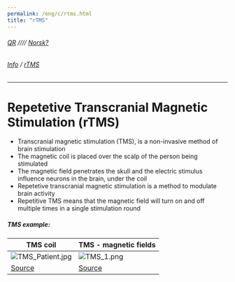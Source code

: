 ```yaml
---
permalink: /eng/c/rtms.html
title: "rTMS"
---
```

###### [QR](https://uitpsypro.github.io/2/) //// [Norsk?](https://uitpsypro.github.io/2/nor/c/rtms)
###### [Info](https://uitpsypro.github.io/2/eng/c/info) / [rTMS](https://uitpsypro.github.io/2/eng/c/rtms)
---
# Repetetive Transcranial Magnetic Stimulation (rTMS)

* Transcranial magnetic stimulation (TMS), is a non-invasive method of brain stimulation
* The magnetic coil is placed over the scalp of the person being stimulated
* The magnetic field penetrates the skull and the electric stimulus influence neurons in the brain, under the coil
* Repetetive transcranial magnetic stimulation is a method to modulate brain activity
* Repetitive TMS means that the magnetic field will turn on and off multiple times in a single stimulation round


##### TMS example: 

| TMS coil | TMS - magnetic fields |
| ------------------------------------------------------- | ------------------------------------------------------- |
|  ![TMS_Patient.jpg](/1/pictures/TMS_patient.jpg) |  ![TMS_1.png](/1/pictures/TMS_1.png)|
| [Source](http://hcewiki.zcu.cz/hcewiki/index.php/File:TMS_patient.jpg)  | [Source](http://hcewiki.zcu.cz/hcewiki/index.php/File:TMS_1.png)|


